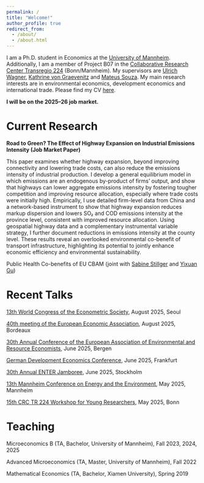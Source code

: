 ```yaml
---
permalink: /
title: "Welcome!"
author_profile: true
redirect_from: 
  - /about/
  - /about.html
---
```


I am a Ph.D. student in Economics at the [University of Mannheim](https://www.uni-mannheim.de/gess/). Additionally, I am a member of Project B07 in the [Collaborative Research Center Transregio 224](https://www.crctr224.de/) (Bonn/Mannheim). My supervisors are [Ulrich Wagner](https://ulrichwagner.eu/), [Kathrine von Graevenitz](https://sites.google.com/view/kathrinevongraevenitz/home) and [Mateus Souza](https://sites.google.com/view/mateussouza/home). My main research interests are in environmental economics, development economics and international trade. Please find my CV [here](https://unimannheimde-my.sharepoint.com/:b:/g/personal/siyzhang_ad_uni-mannheim_de/ERKj_6xqMbpPhP1Q2AOrh0MBfKjZg_5Pr-eMWucdTKdWxw?e=ndxL5f).

<p><strong>I will be on the 2025–26 job market.</strong></p>

Current Research
======
<p><strong>Road to Green? The Effect of Highway Expansion on Industrial Emissions Intensity (Job Market Paper)</strong></p>

This paper examines whether highway expansion, beyond improving connectivity and lowering trade costs, can also reduce the emissions intensity of industrial production. I develop a general equilibrium model in which emissions are an endogenous by-product of firms’ output, and show that highways can lower aggregate emissions intensity by fostering tougher competition and improving resource allocation, especially where trade costs were initially high. Empirically, I use detailed firm-level data from China and a network-based instrument to show that highway expansion reduces markup dispersion and lowers SO₂ and COD emissions intensity at the province level, consistent with improved resource allocation. Using geospatial highway data and a complementary instrumental variable strategy, I further document reductions in emissions intensity at the county level. These results reveal an overlooked environmental co-benefit of transport infrastructure, highlighting its potential to jointly enhance economic efficiency and environmental sustainability.


Public Health Co-benefits of EU CBAM (joint with [Sabine Stillger](https://sites.google.com/view/sabinestillger/home) and [Yixuan Gu](https://sites.google.com/view/yixuangu))

Recent Talks
======
[13th World Congress of the Econometric Society](https://www.eswc2025.org/), August 2025, Seoul 

[40th meeting of the European Economic Association](https://www.eeassoc.org/events/eea-bordeaux-2025), August 2025, Bordeaux

[30th Annual Conference of the European Association of Environmental and Resource Economists](https://eaere-conferences.org/), June 2025, Bergen 

[German Development Economics Conference](https://events.gwdg.de/event/970/), June 2025, Frankfurt

[30th Annual ENTER Jamboree](https://www.enter-network.org/activities/), June 2025, Stockholm

[13th Mannheim Conference on Energy and the Environment](https://www.zew.de/en/events-and-professional-training/detail/13th-mannheim-conference-on-energy-and-the-environment/4481?cHash=ceed3ffce1cd51d815c741c30cb78cc5), May 2025, Mannheim 

[15th CRC TR 224 Workshop for Young Researchers](https://www.crctr224.de/events/young-reserachers-workshop-programs/yrw-bonn-2025-schedule.pdf), May 2025, Bonn


Teaching
======
Microeconomics B (TA, Bachelor, University of Mannheim), Fall 2023, 2024, 2025

Advanced Microeconomics (TA, Master, University of Mannheim), Fall 2022

Mathematical Economics (TA, Bachelor, Xiamen University), Spring 2019


